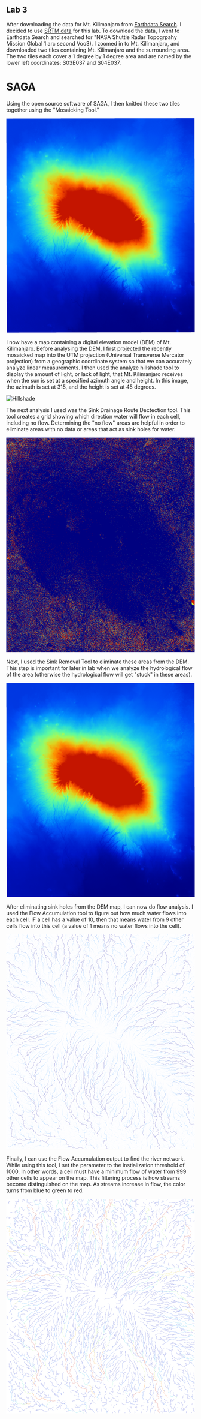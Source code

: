 ## Lab 3

After downloading the data for Mt. Kilimanjaro from [Earthdata Search](https://earthdata.nasa.gov/). I decided to use [SRTM data](https://doi.org/10.5067/MEaSUREs/SRTM/SRTMGL1.003) for this lab. To download the data, I went to Earthdata Search and searched for "NASA Shuttle Radar Topogrpahy Mission Global 1 arc second Voo3). I zoomed in to Mt. Kilimanjaro, and downloaded two tiles containing Mt. Kilimanjaro and the surrounding area. The two tiles each cover a 1 degree by 1 degree area and are named by the lower left coordinates: S03E037 and S04E037. 

# SAGA

Using the open source software of SAGA, I then knitted these two tiles together using the "Mosaicking Tool."

![Mosaic](Mosaic_Image.png)

I now have a map containing a digital elevation model (DEM) of Mt. Kilimanjaro. Before analysing the DEM, I first projected the recently mosaicked map into the UTM projection (Universal Transverse Mercator projection) from a geographic coordinate system so that we can accurately analyze linear measurements. I then used the analyze hillshade tool to display the amount of light, or lack of light, that Mt. Kilimanjaro receives when the sun is set at a specified azimuth angle and height. In this image, the azimuth is set at 315, and the height is set at 45 degrees.

![Hillshade](Hillshade_Image.png)


The next analysis I used was the Sink Drainage Route Dectection tool. This tool creates a grid showing which direction water will flow in each cell, including no flow. Determining the "no flow" areas are helpful in order to eliminate areas with no data or areas that act as sink holes for water. 

![Sink Drainage Route](Sink_Route_Image.png)

Next, I used the Sink Removal Tool to eliminate these areas from the DEM. This step is important for later in lab when we analyze the hydrological flow of the area (otherwise the hydrological flow will get "stuck" in these areas).

![Sink Removal](Mosaic_no_sink.png)

After eliminating sink holes from the DEM map, I can now do flow analysis. I used the Flow Accumulation tool to figure out how much water flows into each cell. IF a cell has a value of 10, then that means water from 9 other cells flow into this cell (a value of 1 means no water flows into the cell). 

![Flow Accumulation](Flow_Accumulation.png)

Finally, I can use the Flow Accumulation output to find the river network. While using this tool, I set the parameter to the instialization threshold of 1000. In other words, a cell must have a minimum flow of water from 999 other cells to appear on the map. This filtering process is how streams become distinguished on the map. As streams increase in flow, the color turns from blue to green to red. 

![Channel Network](Channel_Network.png)
